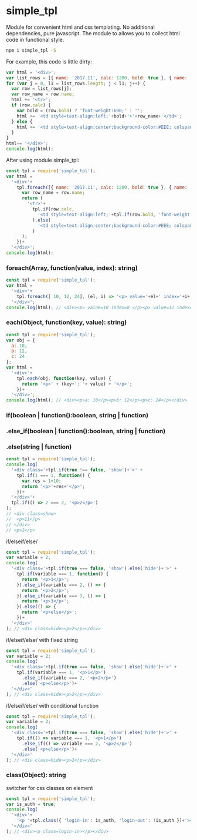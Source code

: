 
# simple_tpl
Module for convenient html and css templating. No additional dependencies, pure javascript.
The module to allows you to collect html code in functional style.

```sh
npm i simple_tpl -S
```

For example, this code is little dirty:
```js
var html = '<div>';
var list_rows = [{ name: '2017.11', calc: 1200, bold: true }, { name: '2017.12' }];
for (var j = 0, l1 = list_rows.length; j < l1; j++) {
  var row = list_rows[j];
  var row_name = row.name;
  html += '<tr>';
  if (row.calc) {
    var bold = (row.bold) ? 'font-weight:600;' : '';
    html += '<td style=text-align:left;'+bold+'>'+row_name+'</td>';
  } else {
    html += '<td style=text-align:center;background-color:#EEE; colspan=10>'+row_name+'</td>';
  }
}
html+= '</div>';
console.log(html);
```

After using module simple_tpl:
```js
const tpl = require('simple_tpl');
var html =
  '<div>'+
    tpl.foreach([{ name: '2017.11', calc: 1200, bold: true }, { name: '2017.12' }], function (row) {
      var row_name = row.name;
      return (
        '<tr>'+
          tpl.if(row.calc,
            '<td style=text-align:left;'+tpl.if(row.bold, 'font-weight:600;')+'>'+row_name+'</td>'
          ).else(
            '<td style=text-align:center;background-color:#EEE; colspan=10>'+row_name+'</td>'
          )
      );
    })+
  '</div>';
console.log(html);
```

### foreach(Array, function(value, index): string)
```js
const tpl = require('simple_tpl');
var html =
  '<div>'+
    tpl.foreach([ 10, 12, 24], (el, i) => '<p> value='+el+' index='+i+' </p>')+
  '</div>';
console.log(html); // <div><p> value=10 index=0 </p><p> value=12 index=1 </p><p> value=24 index=2 </p></div>
```

### each(Object, function(key, value): string)
```js
const tpl = require('simple_tpl');
var obj = {
  a: 10,
  b: 12,
  c: 24
};
var html =
  '<div>'+
    tpl.each(obj, function(key, value) {
      return '<p>' + (key+': '+ value) + '</p>';
    })+
  '</div>';
console.log(html); // <div><p>a: 10</p><p>b: 12</p><p>c: 24</p></div>
```

### if(boolean | function():boolean, string | function)
### .else_if(boolean | function():boolean, string | function)
### .else(string | function)
```js
const tpl = require('simple_tpl');
console.log(
  '<div class='+tpl.if(true !== false, 'show')+'>' +
    tpl.if(1 === 1, function() {
      var res = 1+10;
      return '<p>'+res+'</p>';
    })+
  '</div>'+
  tpl.if(() => 2 === 2, '<p>2</p>')
);
// <div class=show>
//  <p>11</p>
// </div>
// <p>2</p>
```

if/elseif/else/
```js
const tpl = require('simple_tpl');
var variable = 2;
console.log(
  '<div class='+tpl.if(true === false, 'show').else('hide')+'>' +
    tpl.if(variable === 1, function() {
      return '<p>1</p>';
    }).else_if(variable === 2, () => {
      return '<p>2</p>';
    }).else_if(variable === 3, () => {
      return '<p>3</p>';
    }).else(() => {
      return '<p>else</p>';
    })+
  '</div>'
); // <div class=hide><p>2</p></div>
```

if/elseif/else/ with fixed string
```js
const tpl = require('simple_tpl');
var variable = 2;
console.log(
  '<div class='+tpl.if(true === false, 'show').else('hide')+'>' +
    tpl.if(variable === 1, '<p>1</p>')
      .else_if(variable === 2, '<p>2</p>')
      .else('<p>else</p>')+
  '</div>'
); // <div class=hide><p>2</p></div>
```


if/elseif/else/ with conditional function
```js
const tpl = require('simple_tpl');
var variable = 2;
console.log(
  '<div class='+tpl.if(true === false, 'show').else('hide')+'>' +
    tpl.if(() => variable === 1, '<p>1</p>')
      .else_if(() => variable === 2, '<p>2</p>')
      .else('<p>else</p>')+
  '</div>'
); // <div class=hide><p>2</p></div>
```


### class(Object): string
switcher for css classes on element
```js
const tpl = require('simple_tpl');
var is_auth = true;
console.log(
  '<div>'+
    '<p '+tpl.class({ 'login-in': is_auth, 'login-out': !is_auth })+'></p>'+
  '</div>'
); // <div><p class=login-in></p></div>
```